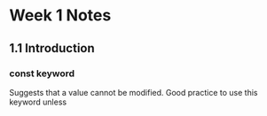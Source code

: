 # Week 1 Notes

## 1.1 Introduction

### const keyword
Suggests that a value cannot be modified. Good practice to use this keyword unless 